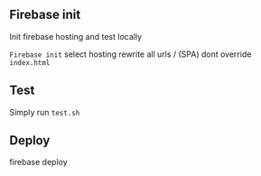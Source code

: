 ## Firebase init

Init firebase hosting and test locally

`Firebase init`
select hosting
rewrite all urls / (SPA)
dont override `index.html`


## Test

Simply run `test.sh`

## Deploy

firebase deploy
